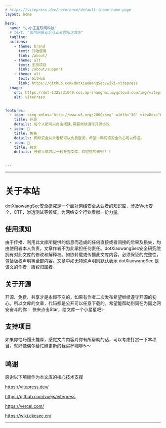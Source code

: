 ```yaml
---
# https://vitepress.dev/reference/default-theme-home-page
layout: home

hero:
  name: "小小王互联网科技"
  # text: "面向网络安全从业者的知识文库"
  tagline: 
  actions:
    - theme: brand
      text: 开始使用
      link: /about/
    - theme: alt
      text: 支持项目
      link: /about/support
    - theme: alt
      text: GitHub
      link: https://github.com/dotXiaoWangSec/wiki-vitepress
  image:
    src: https://dot-1325231049.cos.ap-shanghai.myqcloud.com/img/vitepress-logo-large.webp
    alt: VitePress


features:
  - icon: <svg xmlns="http://www.w3.org/2000/svg" width="30" viewBox="0 0 256 256.32"><defs><linearGradient id="a" x1="-.828%" x2="57.636%" y1="7.652%" y2="78.411%"><stop offset="0%" stop-color="#41D1FF"/><stop offset="100%" stop-color="#BD34FE"/></linearGradient><linearGradient id="b" x1="43.376%" x2="50.316%" y1="2.242%" y2="89.03%"><stop offset="0%" stop-color="#FFEA83"/><stop offset="8.333%" stop-color="#FFDD35"/><stop offset="100%" stop-color="#FFA800"/></linearGradient></defs><path fill="url(#a)" d="M255.153 37.938 134.897 252.976c-2.483 4.44-8.862 4.466-11.382.048L.875 37.958c-2.746-4.814 1.371-10.646 6.827-9.67l120.385 21.517a6.537 6.537 0 0 0 2.322-.004l117.867-21.483c5.438-.991 9.574 4.796 6.877 9.62Z"/><path fill="url(#b)" d="M185.432.063 96.44 17.501a3.268 3.268 0 0 0-2.634 3.014l-5.474 92.456a3.268 3.268 0 0 0 3.997 3.378l24.777-5.718c2.318-.535 4.413 1.507 3.936 3.838l-7.361 36.047c-.495 2.426 1.782 4.5 4.151 3.78l15.304-4.649c2.372-.72 4.652 1.36 4.15 3.788l-11.698 56.621c-.732 3.542 3.979 5.473 5.943 2.437l1.313-2.028 72.516-144.72c1.215-2.423-.88-5.186-3.54-4.672l-25.505 4.922c-2.396.462-4.435-1.77-3.759-4.114l16.646-57.705c.677-2.35-1.37-4.583-3.769-4.113Z"/></svg>
    title: 开源
    details: 每个人都可以自由搭建,需要继续遵守开源协议
  - icon: 🚀 
    title: 免费
    details: 网络安全从业者都可以免费查阅，希望一颗网络安全的心可以传递。
  - icon: 📝 
    title: 共享
    details: 任何人都可以一起补充文库，欢迎你的来到！！


---
```


<style>
:root {
  --vp-home-hero-name-color: transparent;
  --vp-home-hero-name-background: -webkit-linear-gradient(120deg, #bd34fe 30%, #41d1ff);

  --vp-home-hero-image-background-image: linear-gradient(-45deg, #bd34fe 50%, #47caff 50%);
  --vp-home-hero-image-filter: blur(44px);
}

@media (min-width: 640px) {
  :root {
    --vp-home-hero-image-filter: blur(56px);
  }
}

@media (min-width: 960px) {
  :root {
    --vp-home-hero-image-filter: blur(68px);
  }
}
</style>

---

# 关于本站

dotXiaowangSec安全研究是一个面对网络安全从业者的知识库，涉及Web安全，CTF，渗透测试等领域。为网络安全行业贡献一份力量。

## 使用须知

由于传播、利用此文库所提供的信息而造成的任何直接或者间接的后果及损失，均由使用者本人负责，文章作者不为此承担任何责任。dotXiaowangSec安全研究院拥有对此文库的修改和解释权。如欲转载或传播此文库内容，必须保证的完整性，包括版权声明等全部内容。文章中如无特殊声明则默认表示 dotXiaowangSec 是该文的作者，版权归属者。

## 关于开源

开源、免费、共享才是永恒不变的，如果有作者二次发布希望继续遵守开源的初心。所以文库的文章，代码都是公开可以任意下载的。希望能帮助到同在为国之网安奋斗的你！ 快来点击Star，给文库一个小星星吧✨

## 支持项目

如果你恰巧馒头雄厚，感觉文库内容对你有所帮助的话，可以考虑打赏一下本项目，就好像偶尔给忙碌更新的我买杯咖啡☕️～

## 鸣谢

感谢以下项目作为本文库的核心技术支撑

https://vitepress.dev/

https://github.com/vuejs/vitepress

https://vercel.com/

https://wiki.ckcsec.cn/

---